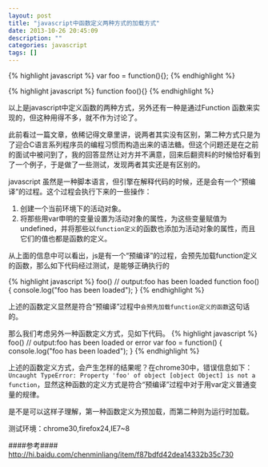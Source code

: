 ```yaml
---
layout: post
title: "javascript中函数定义两种方式的加载方式"
date: 2013-10-26 20:45:09
description: ""
categories: javascript
tags: []
---
```


{% highlight javascript %}
var foo = function(){};
{% endhighlight %}

{% highlight javascript %}
function foo(){}
{% endhighlight %}

以上是javascript中定义函数的两种方式，另外还有一种是通过Function 函数来实现的，但这种用得不多，就不作为讨论了。

此前看过一篇文章，依稀记得文章里讲，说两者其实没有区别，第二种方式只是为了迎合C语言系列程序员的编程习惯而构造出来的语法糖。但这个问题还是在之前的面试中被问到了，我的回答显然让对方并不满意，回来后翻资料的时候恰好看到了一个例子，于是做了一些测试，发现两者其实还是有区别的。

javascript 虽然是一种脚本语言，但引擎在解释代码的时候，还是会有一个“预编译”的过程。这个过程会执行下来的一些操作：

1. 创建一个当前环境下的活动对象。
2. 将那些用var申明的变量设置为活动对象的属性，为这些变量赋值为undefined，并将那些以`function定义`的函数也添加为活动对象的属性，而且它们的值也都是函数的定义。

从上面的信息中可以看出，js是有一个“预编译”的过程，会预先加载function定义的函数，那么如下代码经过测试，是能够正确执行的

{% highlight javascript %}
foo()  // output:foo has been loaded
function foo()
{
	console.log("foo has been loaded");
}
{% endhighlight %}

上述的函数定义显然是符合“预编译”过程中`会预先加载function定义的函数`这句话的。 


那么我们考虑另外一种函数定义方式，见如下代码。
{% highlight javascript %}
foo()  // output:foo has been loaded or error
var foo = function()
{
	console.log("foo has been loaded");
}
{% endhighlight %}

上述的函数定义方式，会产生怎样的结果呢？在chrome30中，错误信息如下：`Uncaught TypeError: Property 'foo' of object [object Object] is not a function`，显然这种函数的定义方式是符合“预编译”过程中对于用var定义普通变量的规律。

是不是可以这样子理解，第一种函数定义为预加载，而第二种则为运行时加载。

测试环境：chrome30,firefox24,IE7~8

####参考####
http://hi.baidu.com/chenminliang/item/f87bdfd42dea14332b35c730